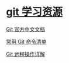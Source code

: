 # [git 学习资源](https://albertlin1102.gitbooks.io/sc_git_guide/content/)

[Git 官方中文文档](https://git-scm.com/book/zh/v2)

[常用 Git 命令清单](http://www.ruanyifeng.com/blog/2015/12/git-cheat-sheet.html)

[Git 远程操作详解](http://www.ruanyifeng.com/blog/2014/06/git_remote.html)

